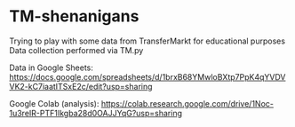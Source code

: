 # TM-shenanigans
Trying to play with some data from TransferMarkt for educational purposes
Data collection performed via TM.py

Data in Google Sheets:
https://docs.google.com/spreadsheets/d/1brxB68YMwloBXtp7PpK4qYVDVVK2-kC7iaatITSxE2c/edit?usp=sharing

Google Colab (analysis):
https://colab.research.google.com/drive/1Noc-1u3reIR-PTF1Ikgba28d0OAJJYqG?usp=sharing

